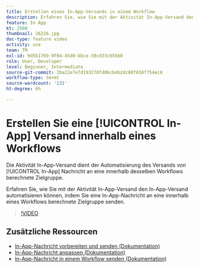 ```yaml
---
title: Erstellen eines In-App-Versands in einem Workflow
description: Erfahren Sie, wie Sie mit der Aktivität In-App-Versand den In-App-Versand automatisieren können, indem Sie eine In-App-Nachricht an eine innerhalb eines Workflows berechnete Zielgruppe senden.
feature: In App
kt: 2500
thumbnail: 26226.jpg
doc-type: feature video
activity: use
team: TM
exl-id: 9d5b1769-9f04-45d0-bbce-38cd33c65bb0
role: User, Developer
level: Beginner, Intermediate
source-git-commit: 2ba22e7e7d193278fd06cb4b2dc80f650f754ec8
workflow-type: tm+mt
source-wordcount: '131'
ht-degree: 6%

---
```


# Erstellen Sie eine [!UICONTROL In-App] Versand innerhalb eines Workflows

Die Aktivität In-App-Versand dient der Automatisierung des Versands von [!UICONTROL In-App] Nachricht an eine innerhalb desselben Workflows berechnete Zielgruppe.

Erfahren Sie, wie Sie mit der Aktivität In-App-Versand den In-App-Versand automatisieren können, indem Sie eine In-App-Nachricht an eine innerhalb eines Workflows berechnete Zielgruppe senden.

>[!VIDEO](https://video.tv.adobe.com/v/26226?quality=12)

## Zusätzliche Ressourcen

* [In-App-Nachricht vorbereiten und senden (Dokumentation)](https://experienceleague.adobe.com/docs/campaign-standard/using/communication-channels/in-app-messaging/preparing-and-sending-an-in-app-message.html?lang=en)
* [In-App-Nachricht anpassen (Dokumentation)](https://experienceleague.adobe.com/docs/campaign-standard/using/communication-channels/in-app-messaging/customizing-an-in-app-message.html?lang=en)
* [In-App-Nachricht in einem Workflow senden (Dokumentation)](https://experienceleague.adobe.com/docs/campaign-standard/using/managing-processes-and-data/channel-activities/in-app-delivery.html?lang=en)
